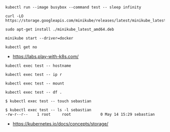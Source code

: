 ```
kubectl run --image busybox --command test -- sleep infinity
```
```
curl -LO https://storage.googleapis.com/minikube/releases/latest/minikube_latest_amd64.deb

sudo apt-get install ./minikube_latest_amd64.deb

minikube start --driver=docker

kubectl get no
```
- https://labs.play-with-k8s.com/
```
kubectl exec test -- hostname

kubectl exec test -- ip r

kubectl exec test -- mount

kubectl exec test -- df .
```
```
$ kubectl exec test -- touch sebastian

$ kubectl exec test -- ls -l sebastian
-rw-r--r--    1 root     root             0 May 14 15:29 sebastian
```
- https://kubernetes.io/docs/concepts/storage/
